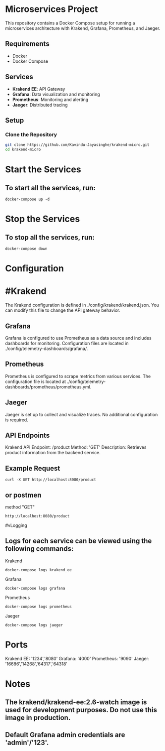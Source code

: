 # Microservices Project

This repository contains a Docker Compose setup for running a microservices architecture with Krakend, Grafana, Prometheus, and Jaeger.

## Requirements

- Docker
- Docker Compose

## Services

- **Krakend EE**: API Gateway
- **Grafana**: Data visualization and monitoring
- **Prometheus**: Monitoring and alerting
- **Jaeger**: Distributed tracing

## Setup

### Clone the Repository

```sh
git clone https://github.com/Kavindu-Jayasinghe/krakend-micro.git
cd krakend-micro
```
# Start the Services
## To start all the services, run:
```
docker-compose up -d
```
# Stop the Services
## To stop all the services, run:
```
docker-compose down

```
# Configuration
# #Krakend
The Krakend configuration is defined in ./config/krakend/krakend.json. You can modify this file to change the API gateway behavior.

## Grafana
Grafana is configured to use Prometheus as a data source and includes dashboards for monitoring. Configuration files are located in ./config/telemetry-dashboards/grafana/.

## Prometheus
Prometheus is configured to scrape metrics from various services. The configuration file is located at ./config/telemetry-dashboards/prometheus/prometheus.yml.

## Jaeger
Jaeger is set up to collect and visualize traces. No additional configuration is required.

## API Endpoints
Krakend API
Endpoint: /product
Method: 'GET'
Description: Retrieves product information from the backend service.
## Example Request
```
curl -X GET http://localhost:8080/product

```
## or postmen
method "GET"
```
http://localhost:8080/product
```
#vLogging
## Logs for each service can be viewed using the following commands:
 Krakend
 ```
docker-compose logs krakend_ee

```
Grafana
```
docker-compose logs grafana

```
Prometheus
```
docker-compose logs prometheus

```
Jaeger
```
docker-compose logs jaeger

```
# Ports
Krakend EE: '1234','8080'
Grafana: '4000'
Prometheus: '9090'
Jaeger: '16686','14268','64317','64318'

# Notes
## The krakend/krakend-ee:2.6-watch image is used for development purposes. Do not use this image in production.
## Default Grafana admin credentials are 'admin'/'123'.



